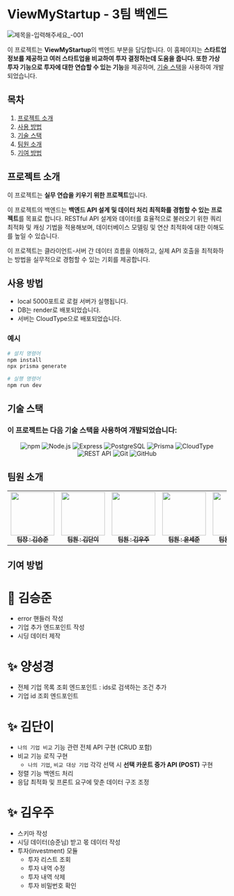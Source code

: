 # ViewMyStartup - 3팀 백엔드


![제목을-입력해주세요_-001](https://github.com/user-attachments/assets/b806f69a-a0bd-41e4-9643-b290844431db)

이 프로젝트는 **ViewMyStartup**의 백엔드 부분을 담당합니다. 이 홈페이지는 **스타트업 정보를 제공하고 여러 스타트업을 비교하여 투자 결정하는데 도움을 줍니다. 또한 가상 투자 기능으로 투자에 대한 연습할 수 있는 기능**을 제공하며, [기술 스택](#기술-스택)을 사용하여 개발되었습니다.

## 목차

1. [프로젝트 소개](#프로젝트-소개)
2. [사용 방법](#사용-방법)
3. [기술 스택](#기술-스택)
4. [팀원 소개](#팀원-소개)
5. [기여 방법](#기여-방법)

## 프로젝트 소개

이 프로젝트는 **실무 연습을 키우기 위한 프로젝트**입니다. 

이 프로젝트의 백엔드는 **백엔드 API 설계 및 데이터 처리 최적화를 경험할 수 있는 프로젝트**를 목표로 합니다. 
RESTful API 설계와 데이터를 효율적으로 불러오기 위한 쿼리 최적화 및 캐싱 기법을 적용해보며, 데이터베이스 모델링 및 연산 최적화에 대한 이해도를 높일 수 있습니다.

이 프로젝트는 클라이언트-서버 간 데이터 흐름을 이해하고, 실제 API 호출을 최적화하는 방법을 실무적으로 경험할 수 있는 기회를 제공합니다.

## 사용 방법

- local 5000포트로 로컬 서버가 실행됩니다.
- DB는 render로 배포되었습니다.
- 서버는 CloudType으로 배포되었습니다.

### 예시

```bash
# 설치 명령어
npm install
npx prisma generate

# 실행 명령어
npm run dev  
```
## 기술 스택 
### 이 프로젝트는 다음 기술 스택을 사용하여 개발되었습니다:

<p align="center">
  <img src="https://img.shields.io/badge/npm-CB3837?style=flat&logo=npm&logoColor=white" alt="npm" />
<img src="https://img.shields.io/badge/Node.js-339933?style=flat&logo=node.js&logoColor=white" alt="Node.js" />
<img src="https://img.shields.io/badge/Express-000000?style=flat&logo=express&logoColor=white" alt="Express" />
<img src="https://img.shields.io/badge/PostgreSQL-336791?style=flat&logo=postgresql&logoColor=white" alt="PostgreSQL" />
<img src="https://img.shields.io/badge/Prisma-2D3748?style=flat&logo=prisma&logoColor=white" alt="Prisma" />
<img src="https://img.shields.io/badge/CloudType-4285F4?style=flat&logo=google-cloud&logoColor=white" alt="CloudType" />
<img src="https://img.shields.io/badge/REST%20API-25D366?style=flat&logo=api&logoColor=white" alt="REST API" />
 <img src="https://img.shields.io/badge/Git-F05032?style=flat&logo=git&logoColor=white" alt="Git" />
  <img src="https://img.shields.io/badge/GitHub-181717?style=flat&logo=github&logoColor=white" alt="GitHub" />
</p>

## 팀원 소개
<table align="center">
  <tbody>
    <tr>
      <td align="center"><a href="https://github.com/y10b"><img src= "https://github.com/y10b.png?size=100"width="100px;" alt=""/><br /><sub><b> 팀장 : 김승준</b></sub></a><br /></td>
      <td align="center"><a href="https://github.com/danikim8"><img src="https://github.com/danikim8.png?size=100" width="100px;" alt=""/><br /><sub><b> 팀원 : 김단이</b></sub></a><br /></td>
      <td align="center"><a href="https://github.com/wooju01"><img src="https://github.com/wooju01.png?size=100" width="100px;" alt=""/><br /><sub><b> 팀원 : 김우주</b></sub></a><br /></td>
      <td align="center"><a href="https://github.com/YSJ0228"><img src="https://github.com/YSJ0228.png?size=100" width="100px;" alt=""/><br /><sub><b> 팀원 : 윤세준</b></sub></a><br /></td>
      <td align="center"><a href="https://github.com/kr-programmer-sky"><img src="https://github.com/kr-programmer-sky.png?size=100" width="100px;" alt=""/><br /><sub><b> 팀원 : 양성경</b></sub></a><br /></td>
     <tr/>
  </tbody>
</table>

## 기여 방법

# 👑 김승준
- error 핸들러 작성
- 기업 추가 엔드포인트 작성
- 시딩 데이터 제작

# ✨ 양성경
- 전체 기업 목록 조회 엔드포인트 : ids로 검색하는 조건 추가
- 기업 id 조회 엔드포인트

# ✨ 김단이
- `나의 기업 비교` 기능 관련 전체 API 구현 (CRUD 포함)
- 비교 기능 로직 구현
  - `나의 기업`, `비교 대상 기업` 각각 선택 시 **선택 카운트 증가 API (POST)** 구현
- 정렬 기능 백엔드 처리
- 응답 최적화 및 프론트 요구에 맞춘 데이터 구조 조정

# ✨ 김우주
- 스키마 작성
- 시딩 데이터(승준님) 받고 몫 데이터 작성
- 투자(investment) 모듈
  - 투자 리스트 조회
  - 투자 내역 수정
  - 투자 내역 삭제
  - 투자 비밀번호 확인

